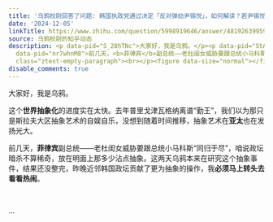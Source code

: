 ```yaml
---
title: '乌鸦校尉回答了问题: 韩国执政党通过决定「反对弹劾尹锡悦」，如何解读？若尹锡悦被弹劾对执政党有哪些影响？'
date: '2024-12-05'
linkTitle: https://www.zhihu.com/question/5998919646/answer/48192639959
source: 乌鸦校尉的知乎动态
description: <p data-pid="S_28hTNc">大家好，我是乌鸦。</p><p data-pid="StAIZhXk">这个<b>世界抽象化</b>的进度实在太快。去年普里戈津瓦格纳离谱“勤王”，我们以为那只是斯拉夫大区抽象艺术的自娱自乐，没想到随着时间推移，抽象艺术在<b>亚太</b>也在发扬光大。</p><p
  data-pid="nr7whnM8">前几天，<b>菲律宾</b>副总统——老杜闺女威胁要跟总统小马科斯“同归于尽”，咱说政坛暗杀不算稀奇，放在明面上那多少沾点抽象。这两天乌鸦本来在研究这个抽象事件，结果还没整完，昨晚近邻韩国政坛贡献了更为抽象的操作，我<b>必须马上转头去看看热闹</b>。</p><p
  class="ztext-empty-paragraph"><br></p><figure data-size="normal"></figure> ...
disable_comments: true
---
```

<p data-pid="S_28hTNc">大家好，我是乌鸦。</p><p data-pid="StAIZhXk">这个<b>世界抽象化</b>的进度实在太快。去年普里戈津瓦格纳离谱“勤王”，我们以为那只是斯拉夫大区抽象艺术的自娱自乐，没想到随着时间推移，抽象艺术在<b>亚太</b>也在发扬光大。</p><p data-pid="nr7whnM8">前几天，<b>菲律宾</b>副总统——老杜闺女威胁要跟总统小马科斯“同归于尽”，咱说政坛暗杀不算稀奇，放在明面上那多少沾点抽象。这两天乌鸦本来在研究这个抽象事件，结果还没整完，昨晚近邻韩国政坛贡献了更为抽象的操作，我<b>必须马上转头去看看热闹</b>。</p><p class="ztext-empty-paragraph"><br></p><figure data-size="normal"></figure> ...